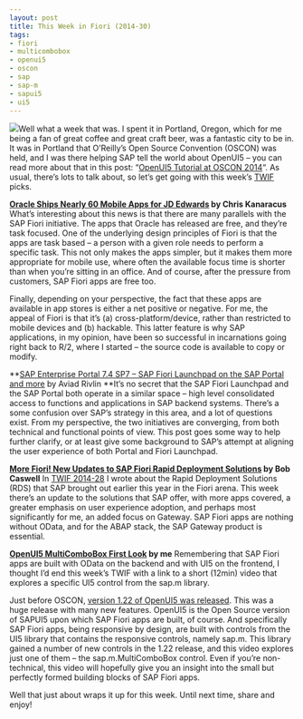 ```yaml
---
layout: post
title: This Week in Fiori (2014-30)
tags:
- fiori
- multicombobox
- openui5
- oscon
- sap
- sap-m
- sapui5
- ui5
---
```



![](https://lh3.googleusercontent.com/-8Hsq77ogdog/U8sByTTcXDI/AAAAAAAAT6c/kJpV3R-Z_cg/w694-h1232-no/20140719_164212.jpg)Well what a week that was. I spent it in Portland, Oregon, which for me being a fan of great coffee and great craft beer, was a fantastic city to be in. It was in Portland that O’Reilly’s Open Source Convention (OSCON) was held, and I was there helping SAP tell the world about OpenUI5 – you can read more about that in this post: “[OpenUI5 Tutorial at OSCON 2014](/blog/posts/2014/07/22/openui5-tutorial-at-oscon-2014/)“. As usual, there’s lots to talk about, so let’s get going with this week’s [TWIF](/category/twif/) picks.

**[Oracle Ships Nearly 60 Mobile Apps for JD Edwards](http://www.computerworld.com/s/article/9249924/Oracle_ships_nearly_60_mobile_apps_for_JD_Edwards) by Chris Kanaracus**
 What’s interesting about this news is that there are many parallels with the SAP Fiori initiative. The apps that Oracle has released are free, and they’re task focused. One of the underlying design principles of Fiori is that the apps are task based – a person with a given role needs to perform a specific task. This not only makes the apps simpler, but it makes them more appropriate for mobile use, where often the available focus time is shorter than when you’re sitting in an office. And of course, after the pressure from customers, SAP Fiori apps are free too.

Finally, depending on your perspective, the fact that these apps are available in app stores is either a net positive or negative. For me, the appeal of Fiori is that it’s (a) cross-platform/device, rather than restricted to mobile devices and (b) hackable. This latter feature is why SAP applications, in my opinion, have been so successful in incarnations going right back to R/2, where I started – the source code is available to copy or modify.

**[SAP Enterprise Portal 7.4 SP7 – SAP Fiori Launchpad on the SAP Portal and more](http://scn.sap.com/community/enterprise-portal/blog/2014/06/23/sap-enterprise-portal-74-sp7-sap-fiori-design-in-the-sap-enterprise-portal) by Aviad Rivlin
**It’s no secret that the SAP Fiori Launchpad and the SAP Portal both operate in a similar space – high level consolidated access to functions and applications in SAP backend systems. There’s a some confusion over SAP’s strategy in this area, and a lot of questions exist. From my perspective, the two initiatives are converging, from both technical and functional points of view. This post goes some way to help further clarify, or at least give some background to SAP’s attempt at aligning the user experience of both Portal and Fiori Launchpad.

**[More Fiori! New Updates to SAP Fiori Rapid Deployment Solutions](http://scn.sap.com/community/rapid-deployment/blog/2014/07/23/more-fiori-new-updates-to-sap-fiori-rapid-deployment-solutions) by Bob Caswell**
 In [TWIF 2014-28](/blog/posts/2014/07/09/this-week-in-fiori-2014-28/) I wrote about the Rapid Deployment Solutions (RDS) that SAP brought out earlier this year in the Fiori arena. This week there’s an update to the solutions that SAP offer, with more apps covered, a greater emphasis on user experience adoption, and perhaps most significantly for me, an added focus on Gateway. SAP Fiori apps are nothing without OData, and for the ABAP stack, the SAP Gateway product is essential.

**[OpenUI5 MultiComboBox First Look](https://www.youtube.com/watch?v=0UIyKoiZ-gE) by me**
 Remembering that SAP Fiori apps are built with OData on the backend and with UI5 on the frontend, I thought I’d end this week’s TWIF with a link to a short (12min) video that explores a specific UI5 control from the sap.m library.

Just before OSCON, [version 1.22 of OpenUI5 was released](http://openui5.tumblr.com/post/91942465212/new-release-openui5-1-22). This was a huge release with many new features. OpenUI5 is the Open Source version of SAPUI5 upon which SAP Fiori apps are built, of course. And specifically SAP Fiori apps, being responsive by design, are built with controls from the UI5 library that contains the responsive controls, namely sap.m. This library gained a number of new controls in the 1.22 release, and this video explores just one of them – the sap.m.MultiComboBox control. Even if you’re non-technical, this video will hopefully give you an insight into the small but perfectly formed building blocks of SAP Fiori apps.

Well that just about wraps it up for this week. Until next time, share and enjoy!


